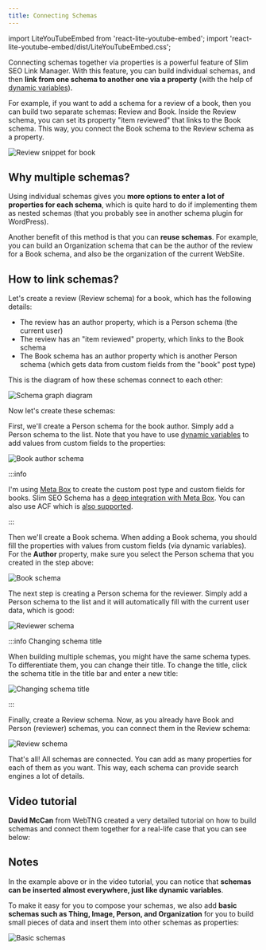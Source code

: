 ```yaml
---
title: Connecting Schemas
---
```


import LiteYouTubeEmbed from 'react-lite-youtube-embed';
import 'react-lite-youtube-embed/dist/LiteYouTubeEmbed.css';

Connecting schemas together via properties is a powerful feature of Slim SEO Link Manager. With this feature, you can build individual schemas, and then **link from one schema to another one via a property** (with the help of [dynamic variables](/slim-seo-schema/dynamic-variables/)).

For example, if you want to add a schema for a review of a book, then you can build two separate schemas: Review and Book. Inside the Review schema, you can set its property "item reviewed" that links to the Book schema. This way, you connect the Book schema to the Review schema as a property.

![Review snippet for book](img/connecting-schemas.png)

## Why multiple schemas?

Using individual schemas gives you **more options to enter a lot of properties for each schema**, which is quite hard to do if implementing them as nested schemas (that you probably see in another schema plugin for WordPress).

Another benefit of this method is that you can **reuse schemas**. For example, you can build an Organization schema that can be the author of the review for a Book schema, and also be the organization of the current WebSite.

## How to link schemas?

Let's create a review (Review schema) for a book, which has the following details:

- The review has an author property, which is a Person schema (the current user)
- The review has an "item reviewed" property, which links to the Book schema
- The Book schema has an author property which is another Person schema (which gets data from custom fields from the "book" post type)

This is the diagram of how these schemas connect to each other:

![Schema graph diagram](img/schema-graph-diagram.png)

Now let's create these schemas:

First, we'll create a Person schema for the book author. Simply add a Person schema to the list. Note that you have to use [dynamic variables](/slim-seo-schema/dynamic-variables/) to add values from custom fields to the properties:

![Book author schema](img/book-author.png)

:::info

I'm using [Meta Box](https://metabox.io) to create the custom post type and custom fields for books. Slim SEO Schema has a [deep integration with Meta Box](/slim-seo-schema/integrations/meta-box/). You can also use ACF which is [also supported](/slim-seo-schema/integrations/acf/).

:::

Then we'll create a Book schema. When adding a Book schema, you should fill the properties with values from custom fields (via dynamic variables). For the **Author** property, make sure you select the Person schema that you created in the step above:

![Book schema](img/book-schema.png)

The next step is creating a Person schema for the reviewer. Simply add a Person schema to the list and it will automatically fill with the current user data, which is good:

![Reviewer schema](img/reviewer.png)

:::info Changing schema title

When building multiple schemas, you might have the same schema types. To differentiate them, you can change their title. To change the title, click the schema title in the title bar and enter a new title:

![Changing schema title](img/change-schema-titles.png)

:::

Finally, create a Review schema. Now, as you already have Book and Person (reviewer) schemas, you can connect them in the Review schema:

![Review schema](img/review.png)

That's all! All schemas are connected. You can add as many properties for each of them as you want. This way, each schema can provide search engines a lot of details.

## Video tutorial

**David McCan** from WebTNG created a very detailed tutorial on how to build schemas and connect them together for a real-life case that you can see below:

<LiteYouTubeEmbed id='M8T7ughyZwk' />

## Notes

In the example above or in the video tutorial, you can notice that **schemas can be inserted almost everywhere, just like dynamic variables**.

To make it easy for you to compose your schemas, we also add **basic schemas such as Thing, Image, Person, and Organization** for you to build small pieces of data and insert them into other schemas as properties:

![Basic schemas](https://i.imgur.com/qFXmgR1.png)